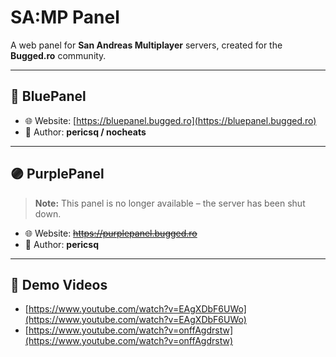 # SA:MP Panel

A web panel for **San Andreas Multiplayer** servers, created for the **Bugged.ro** community.

---

## 🔹 BluePanel

- 🌐 Website: [https://bluepanel.bugged.ro](https://bluepanel.bugged.ro)  
- 👤 Author: **pericsq / nocheats**

---

## 🟣 PurplePanel

> **Note:** This panel is no longer available – the server has been shut down.

- 🌐 Website: ~~https://purplepanel.bugged.ro~~  
- 👤 Author: **pericsq**

---

## 🎥 Demo Videos

- [https://www.youtube.com/watch?v=EAgXDbF6UWo](https://www.youtube.com/watch?v=EAgXDbF6UWo)  
- [https://www.youtube.com/watch?v=onffAgdrstw](https://www.youtube.com/watch?v=onffAgdrstw)

